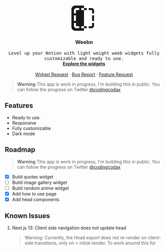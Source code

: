 <p align='center'>
  <a href='https://github.com/codingcodax/weebn'>
    <img src='./.github/assets/logo.png' width='80' height='80' />
  </a>

  <h3 align='center'>Weebn</h3>

  <p align='center'>
    <samp>Level up your Notion with light weight weeb widgets fully customizable and ready to use.</samp>
    <br />
    <a href='https://weebn.vercel.app/' rel='noopener noreferrer' target='_blank'><strong>Explore the widgets</strong></a>
    <br />
    <br />
    <a href='https://github.com/codingcodax/weebn/discussions/1'>Widget Request</a>
    ·
    <a href='https://github.com/codingcodax/weebn/issues/'>Bug Report</a>
    ·
    <a href='https://github.com/codingcodax/weebn/issues/'>Feature Request</a>
  </p>
</p>

> **Warning**
> This app is work in progress, I'm building this in public. You can follow the progress on Twitter [@codingcodax](https://twitter.com/codingcodax)

## Features

- Ready to use.
- Responsive
- Fully customizable
- Dark mode

## Roadmap

> **Warning**
> This app is work in progress, I'm building this in public. You can follow the progress on Twitter [@codingcodax](https://twitter.com/codingcodax)

- [X] Build quotes widget
- [ ] Build image gallery widget
- [ ] Build random anime widget
- [X] Add how to use page
- [X] Add head components

## Known Issues
1. Next.js 13: Client side navigation does not update head
    > Warning: Currently, the Head export does not re-render on client-side transitions, only on > initial render. To work around this for <title>, you can use a client component with > useEffect that updates document.title. This will be fixed soon in a future release.
    
    [beta.nextjs.org/docs/api-reference/file-conventions/head](https://beta.nextjs.org/docs/api-reference/file-conventions/head)

### Techstack

[NextJS 13](https://nextjs.org/) | [TailwindCSS](https://tailwindcss.com/) | [Headless UI](https://headlessui.com/)

## License

Licensed under the [MIT license](./LICENSE.md)
